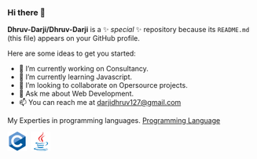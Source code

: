 ### Hi there 👋


**Dhruv-Darji/Dhruv-Darji** is a ✨ _special_ ✨ repository because its `README.md` (this file) appears on your GitHub profile.

Here are some ideas to get you started:

- 🔭 I’m currently working on Consultancy.
- 🌱 I’m currently learning Javascript.
- 👯 I’m looking to collaborate on Opersource projects.
- 💬 Ask me about Web Development.
- 📫 You can reach me at darjidhruv127@gmail.com 

My Experties in programming languages.
[Programming Language](#programming-language)
<div>
<img src="https://github.com/devicons/devicon/blob/master/icons/c/c-original.svg" title="c" alt="c" width="40" height="40"/>&nbsp;
<img src="https://github.com/devicons/devicon/blob/master/icons/java/java-original.svg" title="java" alt="java" width="40" height="40"/>&nbsp;
</div>
